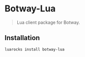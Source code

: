 # Botway-Lua

> Lua client package for Botway.

## Installation

```bash
luarocks install botway-lua
```
